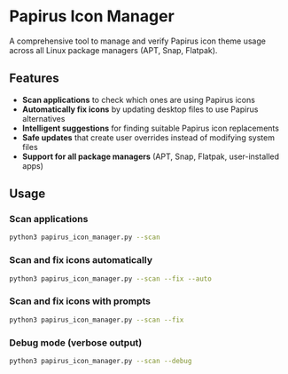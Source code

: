 # Papirus Icon Manager

A comprehensive tool to manage and verify Papirus icon theme usage across all Linux package managers (APT, Snap, Flatpak).

## Features

- **Scan applications** to check which ones are using Papirus icons
- **Automatically fix icons** by updating desktop files to use Papirus alternatives
- **Intelligent suggestions** for finding suitable Papirus icon replacements
- **Safe updates** that create user overrides instead of modifying system files
- **Support for all package managers** (APT, Snap, Flatpak, user-installed apps)

## Usage

### Scan applications

```bash
python3 papirus_icon_manager.py --scan
```

### Scan and fix icons automatically

```bash
python3 papirus_icon_manager.py --scan --fix --auto
```

### Scan and fix icons with prompts

```bash
python3 papirus_icon_manager.py --scan --fix
```

### Debug mode (verbose output)

```bash
python3 papirus_icon_manager.py --scan --debug
```
